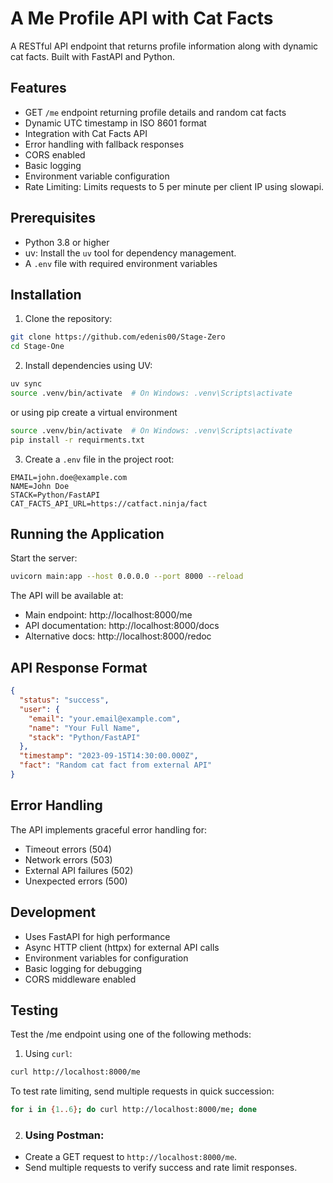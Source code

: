# A Me Profile API with Cat Facts

A RESTful API endpoint that returns profile information along with dynamic cat facts. Built with FastAPI and Python.

## Features

- GET `/me` endpoint returning profile details and random cat facts
- Dynamic UTC timestamp in ISO 8601 format
- Integration with Cat Facts API
- Error handling with fallback responses
- CORS enabled
- Basic logging
- Environment variable configuration
- Rate Limiting: Limits requests to 5 per minute per client IP using slowapi.

## Prerequisites

- Python 3.8 or higher
- uv: Install the `uv` tool for dependency management.
- A `.env` file with required environment variables

## Installation

1. Clone the repository:
```bash
git clone https://github.com/edenis00/Stage-Zero
cd Stage-One
```

2. Install dependencies using UV:
```bash
uv sync
source .venv/bin/activate  # On Windows: .venv\Scripts\activate
```

or using pip
create a virtual environment
```bash
source .venv/bin/activate  # On Windows: .venv\Scripts\activate
pip install -r requirments.txt
```

3. Create a `.env` file in the project root:
```env
EMAIL=john.doe@example.com
NAME=John Doe
STACK=Python/FastAPI
CAT_FACTS_API_URL=https://catfact.ninja/fact
```

## Running the Application

Start the server:
```bash
uvicorn main:app --host 0.0.0.0 --port 8000 --reload
```

The API will be available at:
- Main endpoint: http://localhost:8000/me
- API documentation: http://localhost:8000/docs
- Alternative docs: http://localhost:8000/redoc

## API Response Format

```json
{
  "status": "success",
  "user": {
    "email": "your.email@example.com",
    "name": "Your Full Name",
    "stack": "Python/FastAPI"
  },
  "timestamp": "2023-09-15T14:30:00.000Z",
  "fact": "Random cat fact from external API"
}
```

## Error Handling

The API implements graceful error handling for:
- Timeout errors (504)
- Network errors (503)
- External API failures (502)
- Unexpected errors (500)

## Development

- Uses FastAPI for high performance
- Async HTTP client (httpx) for external API calls
- Environment variables for configuration
- Basic logging for debugging
- CORS middleware enabled

## Testing

Test the /me endpoint using one of the following methods:
1. Using `curl`:
```bash
curl http://localhost:8000/me
```
To test rate limiting, send multiple requests in quick succession:
```bash
for i in {1..6}; do curl http://localhost:8000/me; done
```

2. ### Using Postman:

- Create a GET request to `http://localhost:8000/me`.
- Send multiple requests to verify success and rate limit responses.
